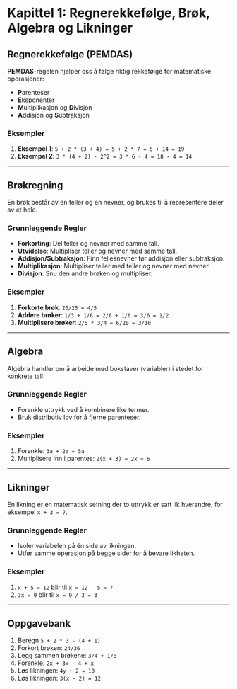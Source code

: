 # Kapittel 1: Regnerekkefølge, Brøk, Algebra og Likninger

## Regnerekkefølge (PEMDAS)
**PEMDAS**-regelen hjelper oss å følge riktig rekkefølge for matematiske operasjoner:
- **P**arenteser
- **E**ksponenter
- **M**ultiplikasjon og **D**ivisjon
- **A**ddisjon og **S**ubtraksjon

### Eksempler
1. **Eksempel 1**: `5 + 2 * (3 + 4) = 5 + 2 * 7 = 5 + 14 = 19`
2. **Eksempel 2**: `3 * (4 + 2) - 2^2 = 3 * 6 - 4 = 18 - 4 = 14`

---

## Brøkregning
En brøk består av en teller og en nevner, og brukes til å representere deler av et hele.

### Grunnleggende Regler
- **Forkorting**: Del teller og nevner med samme tall.
- **Utvidelse**: Multipliser teller og nevner med samme tall.
- **Addisjon/Subtraksjon**: Finn fellesnevner før addisjon eller subtraksjon.
- **Multiplikasjon**: Multipliser teller med teller og nevner med nevner.
- **Divisjon**: Snu den andre brøken og multipliser.

### Eksempler
1. **Forkorte brøk**: `20/25 = 4/5`
2. **Addere brøker**: `1/3 + 1/6 = 2/6 + 1/6 = 3/6 = 1/2`
3. **Multiplisere brøker**: `2/5 * 3/4 = 6/20 = 3/10`

---

## Algebra
Algebra handler om å arbeide med bokstaver (variabler) i stedet for konkrete tall.

### Grunnleggende Regler
- Forenkle uttrykk ved å kombinere like termer.
- Bruk distributiv lov for å fjerne parenteser.

### Eksempler
1. Forenkle: `3a + 2a = 5a`
2. Multiplisere inn i parentes: `2(x + 3) = 2x + 6`

---

## Likninger
En likning er en matematisk setning der to uttrykk er satt lik hverandre, for eksempel `x + 3 = 7`.

### Grunnleggende Regler
- Isoler variabelen på én side av likningen.
- Utfør samme operasjon på begge sider for å bevare likheten.

### Eksempler
1. `x + 5 = 12` blir til `x = 12 - 5 = 7`
2. `3x = 9` blir til `x = 9 / 3 = 3`

---

## Oppgavebank
1. Beregn `5 + 2 * 3 - (4 + 1)`
2. Forkort brøken: `24/36`
3. Legg sammen brøkene: `3/4 + 1/8`
4. Forenkle: `2x + 3x - 4 + x`
5. Løs likningen: `4y + 2 = 10`
6. Løs likningen: `3(x - 2) = 12`
